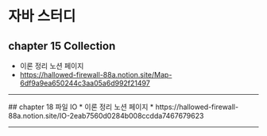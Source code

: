 # 자바 스터디

## chapter 15 Collection
* 이론 정리 노션 페이지
* https://hallowed-firewall-88a.notion.site/Map-6df9a9ea650244c3aa05a6d992f21497
<hr/>
## chapter 18 파일 IO
* 이론 정리 노션 페이지
* https://hallowed-firewall-88a.notion.site/IO-2eab7560d0284b008ccdda7467679623
<hr/>